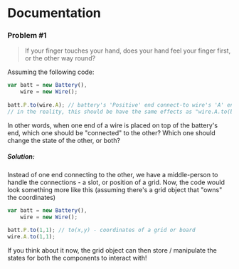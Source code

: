 Documentation
=============

### Problem #1
> If your finger touches your hand, does your hand feel your finger first, or the other way round?

Assuming the following code:
```javascript
var batt = new Battery(),
    wire = new Wire();
      
batt.P.to(wire.A); // battery's 'Positive' end connect-to wire's 'A' end
// in the reality, this should be have the same effects as "wire.A.to(batt.P)"
```
In other words, when one end of a wire is placed on top of the battery's end, which one should be "connected" to the other? Which one should change the state of the other, or both?

##### Solution: 
Instead of one end connecting to the other, we have a middle-person to handle the connections - a slot, or position of a grid.
Now, the code would look something more like this (assuming there's a grid object that "owns" the coordinates)
```javascript
var batt = new Battery(),
    wire = new Wire();
    
batt.P.to(1,1); // to(x,y) - coordinates of a grid or board
wire.A.to(1,1);
```
If you think about it now, the grid object can then store / manipulate the states for both the components to interact with!
